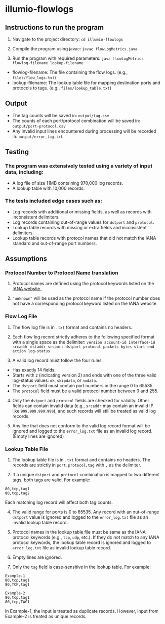 # illumio-flowlogs

## Instructions to run the program

1. Navigate to the project directory: `cd illumio-flowlogs`

2. Compile the program using javac: `javac flowLogMetrics.java`

3. Run the program with required parameters: `java flowLogMetrics flowlog-filename lookup-filename`

- flowlog-filename: The file containing the flow logs. (e.g., `files/flow_logs.txt`)
- lookup-filename: The lookup table file for mapping destination ports and protocols to tags. (e.g., `files/lookup_table.txt`)

## Output 
- The tag counts will be saved in: `output/tag.csv`
- The counts of each port/protocol combination will be saved in: `output/port-protocol.csv`
- Any invalid input lines encountered during processing will be recorded in: `output/error_log.txt`

## Testing

### The program was extensively tested using a variety of input data, including:

- A log file of size 11MB containing 970,000 log records.
- A lookup table with 10,000 records.

### The tests included edge cases such as:

- Log records with additional or missing fields, as well as records with inconsistent delimiters.
- Log records containing out-of-range values for `dstport` and `protocol`.
- Lookup table records with missing or extra fields and inconsistent delimiters.
- Lookup table records with protocol names that did not match the IANA standard and out-of-range port numbers.


## Assumptions
### Protocol Number to Protocol Name translation
1. Protocol names are defined using the protocol keywords listed on the [IANA website ](https://www.iana.org/assignments/protocol-numbers/protocol-numbers.xhtml).

2. `"unknown"` will be used as the protocol name if the protocol number does not have a corresponding protocol keyword listed on the IANA website.

### Flow Log File
1. The flow log file is in `.txt` format and contains no headers.

2. Each flow log record strictly adheres to the following specified format with a single space as the delimiter:
`version account-id interface-id srcaddr dstaddr srcport dstport protocol packets bytes start end action log-status`

3. A valid log record must follow the four rules:
- Has exactly 14 fields.
- Starts with `2` (indicating version 2) and ends with one of the three valid log-status values: `ok`, `skipdata`, or `nodata`.
- The `dstport` field must contain port numbers in the range 0 to 65535.
- The `protocol` field must be a valid protocol number between 0 and 255.

4. Only the `dstport` and `protocol` fields are checked for validity. Other fields can contain invalid data (e.g., `srcaddr` may contain an invalid IP like `999.999.999.999`), and such records will still be treated as valid log records. 

5. Any line that does not conform to the valid log record format will be ignored and logged to the `error_log.txt` file as an invalid log record. (Empty lines are ignored)

### Lookup Table File
1. The lookup table file is in `.txt` format and contains no headers. The records are strictly in `port,protocol,tag` with `,` as the delimiter.

2. If a unique `dstport` and `protocol` combination is mapped to two different tags, both tags are valid. For example:
```
80,tcp,tag1
80,tcp,tag2
```
Each matching log record will affect both tag counts.

4. The valid range for ports is 0 to 65535. Any record with an out-of-range `dstport` value is ignored and logged to the `error_log.txt` file as an invalid lookup table record.

5. Protocol names in the lookup table file must be same as the IANA protocol keywords (e.g., `tcp`, `udp`, etc.). If they do not match to any IANA protocol keywords, the lookup table record is ignored and logged to `error_log.txt` file as invalid lookup table record.

6. Empty lines are ignored.

7. Only the `tag` field is case-sensitive in the lookup table. For example:
```
Example-1
80,tcp,tag1
80,TCP,tag1
```
```
Example-2
80,tcp,tag1
80,tcp,TAG1
```
In Example-1, the input is treated as duplicate records. However, input from Example-2 is treated as unique records.
